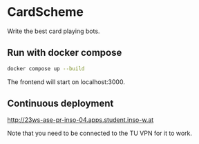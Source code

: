 # CardScheme

Write the best card playing bots.

## Run with docker compose

```bash
docker compose up --build
```

The frontend will start on localhost:3000.

## Continuous deployment

http://23ws-ase-pr-inso-04.apps.student.inso-w.at

Note that you need to be connected to the TU VPN for it to work.
